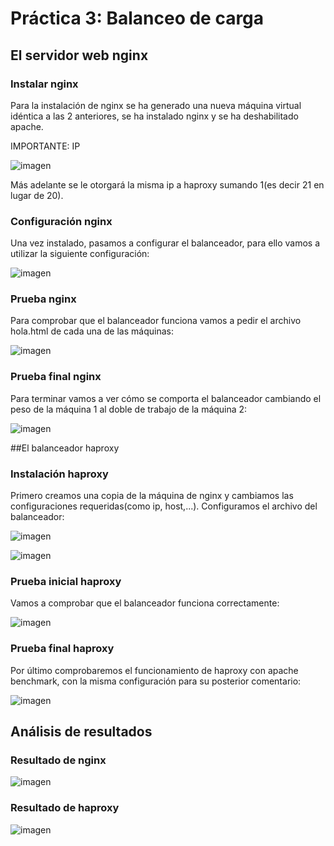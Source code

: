 # Práctica 3: Balanceo de carga

## El servidor web nginx

### Instalar nginx

Para la instalación de nginx se ha generado una nueva máquina virtual idéntica a las 2 anteriores, se ha instalado nginx y se 
ha deshabilitado apache.

IMPORTANTE: IP

![imagen](https://github.com/Pmartin97/SWAP/blob/master/practica3/nginx_ip.PNG)

Más adelante se le otorgará la misma ip a haproxy sumando 1(es decir 21 en lugar de 20).

### Configuración nginx

Una vez instalado, pasamos a configurar el balanceador, para ello vamos a utilizar la siguiente configuración:

![imagen](https://github.com/Pmartin97/SWAP/blob/master/practica3/confnginx.PNG)


### Prueba nginx

Para comprobar que el balanceador funciona vamos a pedir el archivo hola.html de cada una de las máquinas:

![imagen](https://github.com/Pmartin97/SWAP/blob/master/practica3/prueba_nginx.PNG)

### Prueba final nginx

Para terminar vamos a ver cómo se comporta el balanceador cambiando el peso de la máquina 1 al doble de trabajo de la máquina 2:

![imagen](https://github.com/Pmartin97/SWAP/blob/master/practica3/ab_nginx.png)


##El balanceador haproxy

### Instalación haproxy

Primero creamos una copia de la máquina de nginx y cambiamos las configuraciones requeridas(como ip, host,...). 
Configuramos el archivo del balanceador:

![imagen](https://github.com/Pmartin97/SWAP/blob/master/practica3/conf_haproxy1.PNG)

![imagen](https://github.com/Pmartin97/SWAP/blob/master/practica3/conf_haproxy2.PNG)


### Prueba inicial haproxy

Vamos a comprobar que el balanceador funciona correctamente:

![imagen](https://github.com/Pmartin97/SWAP/blob/master/practica3/prueba_haproxy.PNG)


### Prueba final haproxy

Por último comprobaremos el funcionamiento de haproxy con apache benchmark, con la misma configuración para su posterior comentario:


![imagen](https://github.com/Pmartin97/SWAP/blob/master/practica3/pruebafinal_haproxy.png)




## Análisis de resultados

### Resultado de nginx

![imagen](https://github.com/Pmartin97/SWAP/blob/master/practica3/tiempo_nginx.PNG)


### Resultado de haproxy

![imagen](https://github.com/Pmartin97/SWAP/blob/master/practica3/tiempo_haproxy.PNG)






